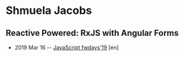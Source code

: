 # Shmuela Jacobs

## Reactive Powered: RxJS with Angular Forms
- 2019 Mar 16 -- [JavaScript fwdays&#39;19](https://fwdays.com/en/event/js-fwdays-2019/review/angular-forms) [en]   
